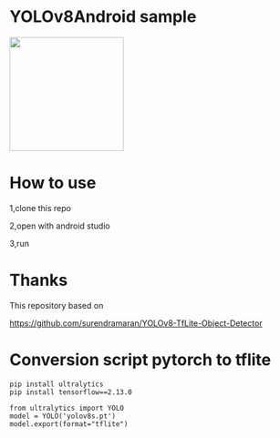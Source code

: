 # YOLOv8Android sample

<img src=https://github.com/john-rocky/PersonSegmentationSampler/assets/23278992/ed0abc0f-c5f7-48e2-a355-ffb1dc4b76f1 width=200>

# How to use

1,clone this repo

2,open with android studio

3,run

# Thanks

This repository based on 

https://github.com/surendramaran/YOLOv8-TfLite-Object-Detector

# Conversion script pytorch to tflite

```
pip install ultralytics
pip install tensorflow==2.13.0
```

```
from ultralytics import YOLO
model = YOLO('yolov8s.pt')
model.export(format="tflite")
```


